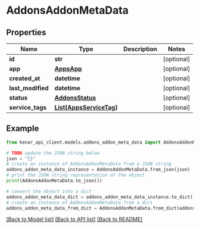 # AddonsAddonMetaData


## Properties

Name | Type | Description | Notes
------------ | ------------- | ------------- | -------------
**id** | **str** |  | [optional] 
**app** | [**AppsApp**](AppsApp.md) |  | [optional] 
**created_at** | **datetime** |  | [optional] 
**last_modified** | **datetime** |  | [optional] 
**status** | [**AddonsStatus**](AddonsStatus.md) |  | [optional] 
**service_tags** | [**List[AppsServiceTag]**](AppsServiceTag.md) |  | [optional] 

## Example

```python
from kenar_api_client.models.addons_addon_meta_data import AddonsAddonMetaData

# TODO update the JSON string below
json = "{}"
# create an instance of AddonsAddonMetaData from a JSON string
addons_addon_meta_data_instance = AddonsAddonMetaData.from_json(json)
# print the JSON string representation of the object
print(AddonsAddonMetaData.to_json())

# convert the object into a dict
addons_addon_meta_data_dict = addons_addon_meta_data_instance.to_dict()
# create an instance of AddonsAddonMetaData from a dict
addons_addon_meta_data_from_dict = AddonsAddonMetaData.from_dict(addons_addon_meta_data_dict)
```
[[Back to Model list]](../README.md#documentation-for-models) [[Back to API list]](../README.md#documentation-for-api-endpoints) [[Back to README]](../README.md)


